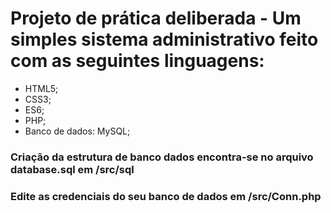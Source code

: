 # Projeto de prática deliberada - Um simples sistema administrativo feito com as seguintes linguagens:
 - HTML5;
 - CSS3;
 - ES6;
 - PHP;
 - Banco de dados: MySQL;

### Criação da estrutura de banco dados encontra-se no arquivo database.sql em /src/sql

### Edite as credenciais do seu banco de dados em /src/Conn.php

